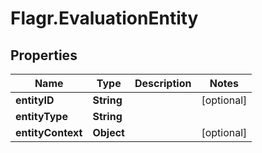 # Flagr.EvaluationEntity

## Properties
Name | Type | Description | Notes
------------ | ------------- | ------------- | -------------
**entityID** | **String** |  | [optional] 
**entityType** | **String** |  | 
**entityContext** | **Object** |  | [optional] 



